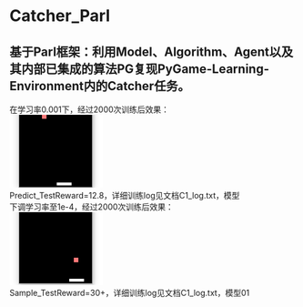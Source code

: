 # Catcher_Parl
基于Parl框架：利用Model、Algorithm、Agent以及其内部已集成的算法PG复现PyGame-Learning-Environment内的Catcher任务。
---
在学习率0.001下，经过2000次训练后效果：<br>
![](https://github.com/solution-cn/pic/blob/master/C2.gif)<br>
Predict_TestReward=12.8，详细训练log见文档C1_log.txt，模型<br>
下调学习率至1e-4，经过2000次训练后效果：<br>
![](https://github.com/solution-cn/pic/blob/master/C3.gif)<br>
Sample_TestReward=30+，详细训练log见文档C1_log.txt，模型01<br>
